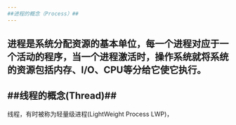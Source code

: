 ```yaml
---
##进程的概念（Process）##
---  
```

进程是系统分配资源的基本单位，每一个进程对应于一个活动的程序，当一个进程激活时，操作系统就将系统的资源包括内存、I/O、CPU等分给它使它执行。  
---
##线程的概念(Thread)##
---
线程，有时被称为轻量级进程(LightWeight Process LWP)，
